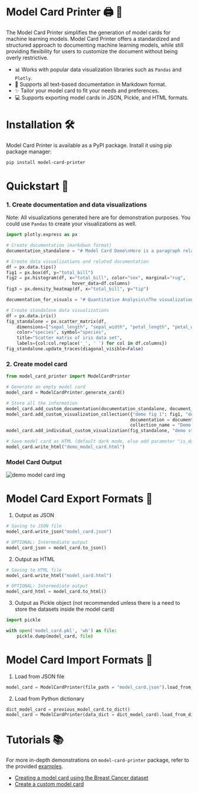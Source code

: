 # Model Card Printer :printer: :card_index:
The Model Card Printer simplifies the generation of model cards for machine learning models. Model Card Printer offers a standardized and structured approach to documenting machine learning models, while still providing flexibility for users to customize the document without being overly restrictive.

- :bar_chart: Works with popular data visualization libraries such as `Pandas` and `Plotly`.
- :memo: Supports all text-based documentation in Markdown format.
- :sparkles: Tailor your model card to fit your needs and preferences.
- :computer: Supports exporting model cards in JSON, Pickle, and HTML formats.

# Installation :hammer_and_wrench:
Model Card Printer is available as a PyPI package. Install it using pip package manager:
```bash
pip install model-card-printer
```
# Quickstart :page_facing_up:
### 1. Create documentation and data visualizations
Note: All visualizations generated here are for demonstration purposes. You could use `Pandas` to create your visualizations as well.
```python
import plotly.express as px

# Create documentation (markdown format)
documentation_standalone = "# Model Card Demo\nHere is a paragraph related to the documentation.\n## Considerations\nThis demonstration is for anyone that wants to quickly start generating model cards with their trained ML models."

# Create data visualizations and related documentation
df = px.data.tips()
fig1 = px.box(df, y="total_bill")
fig2 = px.histogram(df, x="total_bill", color="sex", marginal="rug",
                         hover_data=df.columns)
fig3 = px.density_heatmap(df, x="total_bill", y="tip")

documentation_for_visuals = "# Quantitative Analysis\nThe visualizations presented are for demonstration purposes only."

# Create standalone data visualizations
df = px.data.iris()
fig_standalone = px.scatter_matrix(df,
    dimensions=["sepal_length", "sepal_width", "petal_length", "petal_width"],
    color="species", symbol="species",
    title="Scatter matrix of iris data set",
    labels={col:col.replace('_', ' ') for col in df.columns})
fig_standalone.update_traces(diagonal_visible=False)
```

### 2. Create model card
```python
from model_card_printer import ModelCardPrinter

# Generate an empty model card
model_card = ModelCardPrinter.generate_card()

# Store all the information
model_card.add_custom_documentation(documentation_standalone, document_name = 'demo')
model_card.add_custom_visualization_collection({"demo fig 1": fig1, "demo fig 2": fig2, "demo fig 3": fig3},
                                               documentation = documentation_for_visuals,
                                               collection_name = "Demo visuals and text")
model_card.add_individual_custom_visualization(fig_standalone, "demo standalone fig")

# Save model card as HTML (default dark mode, else add parameter "is_dark_mode = False")
model_card.write_html("demo_model_card.html")
```
### Model Card Output
![demo model card img](documentation/images/demo_model_card.png)

# Model Card Export Formats :file_folder: 
1. Output as JSON
```python
# Saving to JSON file
model_card.write_json("model_card.json")

# OPTIONAL: Intermediate output
model_card_json = model_card.to_json()
```

2. Output as HTML
```python
# Saving to HTML file
model_card.write_html("model_card.html")

# OPTIONAL: Intermediate output
model_card_html = model_card.to_html()
```

3. Output as Pickle object (not recommended unless there is a need to store the datasets inside the model card)
```python
import pickle

with open('model_card.pkl', 'wb') as file:
    pickle.dump(model_card, file)
```

# Model Card Import Formats :card_index: 
1. Load from JSON file
```python
model_card = ModelCardPrinter(file_path = "model_card.json").load_from_json()
```

2. Load from Python dictionary
```python
dict_model_card = previous_model_card.to_dict()
model_card = ModelCardPrinter(data_dict = dict_model_card).load_from_dict()
```

# Tutorials :books:
For more in-depth demonstrations on `model-card-printer` package, refer to the provided [examples](examples/).

- [Creating a model card using the Breast Cancer dataset](examples/breast_cancer_prediction.ipynb)
- [Create a custom model card](examples/custom_model_card.ipynb)